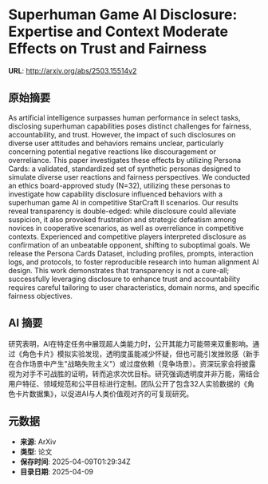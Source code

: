 # Superhuman Game AI Disclosure: Expertise and Context Moderate Effects on Trust and Fairness

**URL**: http://arxiv.org/abs/2503.15514v2

## 原始摘要

As artificial intelligence surpasses human performance in select tasks,
disclosing superhuman capabilities poses distinct challenges for fairness,
accountability, and trust. However, the impact of such disclosures on diverse
user attitudes and behaviors remains unclear, particularly concerning potential
negative reactions like discouragement or overreliance. This paper investigates
these effects by utilizing Persona Cards: a validated, standardized set of
synthetic personas designed to simulate diverse user reactions and fairness
perspectives. We conducted an ethics board-approved study (N=32), utilizing
these personas to investigate how capability disclosure influenced behaviors
with a superhuman game AI in competitive StarCraft II scenarios. Our results
reveal transparency is double-edged: while disclosure could alleviate
suspicion, it also provoked frustration and strategic defeatism among novices
in cooperative scenarios, as well as overreliance in competitive contexts.
Experienced and competitive players interpreted disclosure as confirmation of
an unbeatable opponent, shifting to suboptimal goals. We release the Persona
Cards Dataset, including profiles, prompts, interaction logs, and protocols, to
foster reproducible research into human alignment AI design. This work
demonstrates that transparency is not a cure-all; successfully leveraging
disclosure to enhance trust and accountability requires careful tailoring to
user characteristics, domain norms, and specific fairness objectives.


## AI 摘要

研究表明，AI在特定任务中展现超人类能力时，公开其能力可能带来双重影响。通过《角色卡片》模拟实验发现，透明度虽能减少怀疑，但也可能引发挫败感（新手在合作场景中产生"战略失败主义"）或过度依赖（竞争场景）。资深玩家会将披露视为对手不可战胜的证明，转而追求次优目标。研究强调透明度并非万能，需结合用户特征、领域规范和公平目标进行定制。团队公开了包含32人实验数据的《角色卡片数据集》，以促进AI与人类价值观对齐的可复现研究。

## 元数据

- **来源**: ArXiv
- **类型**: 论文
- **保存时间**: 2025-04-09T01:29:34Z
- **目录日期**: 2025-04-09
